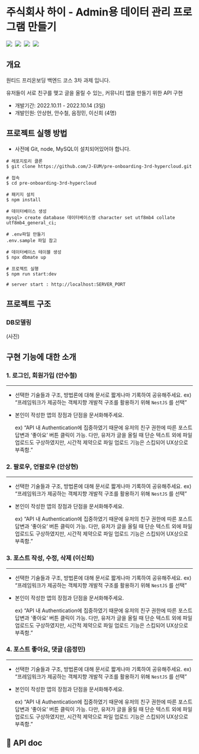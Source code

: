 # 주식회사 하이 - Admin용 데이터 관리 프로그램 만들기

<img src="https://img.shields.io/badge/TypeScript-3178C6?style=for-the-badge&logo=TypeScript&logoColor=white"/>&nbsp;
<img src="https://img.shields.io/badge/Node.js-339933?style=for-the-badge&logo=Node.js&logoColor=white"/>&nbsp;
<img src="https://img.shields.io/badge/NestJS-E0234E?style=for-the-badge&logo=NestJS&logoColor=white"/>&nbsp;
<img src="https://img.shields.io/badge/MySQL-4479A1?style=for-the-badge&logo=MySQL&logoColor=white"/>&nbsp;
## 개요
원티드 프리온보딩 백엔드 코스 3차 과제 입니다. 

유저들이 서로 친구를 맺고 글을 올릴 수 있는, 커뮤니티 앱을 만들기 위한 API 구현

- 개발기간: 2022.10.11 - 2022.10.14 (3일)
- 개발인원: 안상현, 안수철, 음정민, 이신희 (4명)



## 프로젝트 실행 방법

- 사전에 Git, node, MySQL이 설치되어있어야 합니다.

```shell
# 레포지토리 클론
$ git clone https://github.com/J-EUM/pre-onboarding-3rd-hypercloud.git

# 접속
$ cd pre-onboarding-3rd-hypercloud

# 패키지 설치
$ npm install

# 데이터베이스 생성
mysql> create database 데이터베이스명 character set utf8mb4 collate utf8mb4_general_ci; 

# .env파일 만들기
.env.sample 파일 참고

# 데이터베이스 테이블 생성
$ npx dbmate up

# 프로젝트 실행
$ npm run start:dev

# server start : http://localhost:SERVER_PORT
```


## 프로젝트 구조
### DB모델링

(사진)


## 구현 기능에 대한 소개

### 1. 로그인, 회원가입 (안수철)
---
- 선택한 기술들과 구조, 방법론에 대해 문서로 짧게나마 기록하여 공유해주세요.
ex) “프레임워크가 제공하는 객체지향 개발적 구조를 활용하기 위해 `NestJS` 를 선택”
- 본인이 작성한 앱의 장점과 단점을 문서화해주세요.
    
    ex) “API 내 Authentication에 집중하였기 때문에 유저의 친구 권한에 따른 포스트 답변과 ‘좋아요’ 버튼 클릭이 가능. 다만, 유저가 글을 올릴 때 단순 텍스트 외에 파일 업로드도 구상하였지만, 시간적 제약으로 파일 업로드 기능은 스킵되어 UX상으로 부족함.”

### 2. 팔로우, 언팔로우 (안상현)
---
- 선택한 기술들과 구조, 방법론에 대해 문서로 짧게나마 기록하여 공유해주세요.
ex) “프레임워크가 제공하는 객체지향 개발적 구조를 활용하기 위해 `NestJS` 를 선택”
- 본인이 작성한 앱의 장점과 단점을 문서화해주세요.
    
    ex) “API 내 Authentication에 집중하였기 때문에 유저의 친구 권한에 따른 포스트 답변과 ‘좋아요’ 버튼 클릭이 가능. 다만, 유저가 글을 올릴 때 단순 텍스트 외에 파일 업로드도 구상하였지만, 시간적 제약으로 파일 업로드 기능은 스킵되어 UX상으로 부족함.”

### 3. 포스트 작성, 수정, 삭제 (이신희)
---
- 선택한 기술들과 구조, 방법론에 대해 문서로 짧게나마 기록하여 공유해주세요.
ex) “프레임워크가 제공하는 객체지향 개발적 구조를 활용하기 위해 `NestJS` 를 선택”
- 본인이 작성한 앱의 장점과 단점을 문서화해주세요.
    
    ex) “API 내 Authentication에 집중하였기 때문에 유저의 친구 권한에 따른 포스트 답변과 ‘좋아요’ 버튼 클릭이 가능. 다만, 유저가 글을 올릴 때 단순 텍스트 외에 파일 업로드도 구상하였지만, 시간적 제약으로 파일 업로드 기능은 스킵되어 UX상으로 부족함.”

### 4. 포스트 좋아요, 댓글 (음정민)
---
- 선택한 기술들과 구조, 방법론에 대해 문서로 짧게나마 기록하여 공유해주세요.
ex) “프레임워크가 제공하는 객체지향 개발적 구조를 활용하기 위해 `NestJS` 를 선택”
- 본인이 작성한 앱의 장점과 단점을 문서화해주세요.
    
    ex) “API 내 Authentication에 집중하였기 때문에 유저의 친구 권한에 따른 포스트 답변과 ‘좋아요’ 버튼 클릭이 가능. 다만, 유저가 글을 올릴 때 단순 텍스트 외에 파일 업로드도 구상하였지만, 시간적 제약으로 파일 업로드 기능은 스킵되어 UX상으로 부족함.”





## 🏥 API doc

